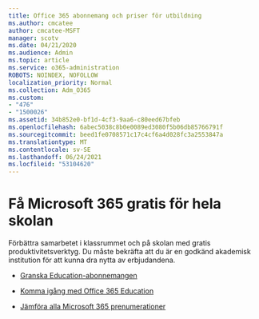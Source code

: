 ```yaml
---
title: Office 365 abonnemang och priser för utbildning
ms.author: cmcatee
author: cmcatee-MSFT
manager: scotv
ms.date: 04/21/2020
ms.audience: Admin
ms.topic: article
ms.service: o365-administration
ROBOTS: NOINDEX, NOFOLLOW
localization_priority: Normal
ms.collection: Adm_O365
ms.custom:
- "476"
- "1500026"
ms.assetid: 34b852e0-bf1d-4cf3-9aa6-c80eed67bfeb
ms.openlocfilehash: 6abec5038c8b0e0089ed3080f5b06db85766791f
ms.sourcegitcommit: beed1fe0708571c17c4cf6a4d028fc3a2553847a
ms.translationtype: MT
ms.contentlocale: sv-SE
ms.lasthandoff: 06/24/2021
ms.locfileid: "53104620"
---
```

# <a name="get-microsoft-365-free-for-your-entire-school"></a>Få Microsoft 365 gratis för hela skolan

Förbättra samarbetet i klassrummet och på skolan med gratis produktivitetsverktyg. Du måste bekräfta att du är en godkänd akademisk institution för att kunna dra nytta av erbjudandena.
  
- [Granska Education-abonnemangen](https://products.office.com/academic/compare-office-365-education-plans)

- [Komma igång med Office 365 Education](https://support.office.com/article/get-started-with-office-365-education-ab02abe5-a1ee-458c-b749-5b44416ccf14?wt.mc_id=o365_portal_mmaven&ui=en-US&rs=en-US&ad=US)

- [Jämföra alla Microsoft 365 prenumerationer](https://products.office.com/business/compare-more-office-365-for-business-plans)